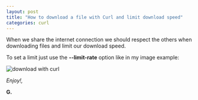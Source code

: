 ```yaml
---
layout: post
title: "How to download a file with Curl and limit download speed"
categories: curl
---
```

When we share the internet connection we should respect the others when downloading files and limit our download speed.

To set a limit just use the __--limit-rate__ option like in my image example:

![download with curl](https://www.evernote.com/shard/s98/sh/1f6b5e76-6c36-44bb-83f7-4c51e78edee1/948260fa20713b7b66761476b410d2eb/deep/0/Screen-Shot-2015-04-18-at-11.31.33.png)

_Enjoy!,_

__G.__
